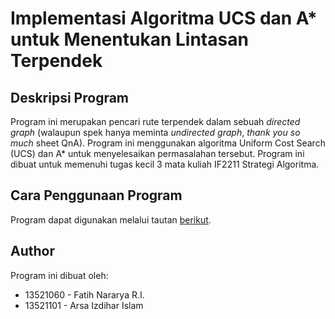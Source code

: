 # Implementasi Algoritma UCS dan A\* untuk Menentukan Lintasan Terpendek

## Deskripsi Program

Program ini merupakan pencari rute terpendek dalam sebuah _directed graph_ (walaupun spek hanya meminta _undirected graph_, _thank you so much_ sheet QnA). Program ini menggunakan algoritma Uniform Cost Search (UCS) dan A\* untuk menyelesaikan permasalahan tersebut. Program ini dibuat untuk memenuhi tugas kecil 3 mata kuliah IF2211 Strategi Algoritma.

## Cara Penggunaan Program

Program dapat digunakan melalui tautan [berikut](https://chimerical-khapse-d2481e.netlify.app/).

## Author

Program ini dibuat oleh:

- 13521060 - Fatih Nararya R.I.
- 13521101 - Arsa Izdihar Islam
